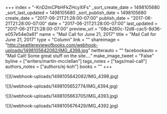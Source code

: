 +++
index = "-KnD2mCPbHFkZHcyXlFs"
_sort_create_date = 1498105680
_sort_last_updated = 1498105680
_sort_publish_date = 1498105680
create_date = "2017-06-21T21:28:00-07:00"
publish_date = "2017-06-21T21:28:00-07:00"
date = "2017-06-21T21:28:00-07:00"
last_updated = "2017-06-21T21:28:00-07:00"
preview_url = "08c4260c-12d8-cac5-8d36-e057e54e0a61"
name = "Mail Call for June 21, 2017"
title = "Mail Call for June 21, 2017"
type = "Column"
link = ""
shareimage = "http://seattlereviewofbooks.com/webhook-uploads/1498105642082/IMG_4398.jpg"
twitterauto = ""
facebookauto = "Mail Call! Some great stuff on the site...."
make_image_tweet = "False"
byline = ["writers/martin-mcclellan"]
tags_notes = ["tags/mail-call"]
authors_notes = ["authors/ej-koh"]
books = ""
+++
<p class="image">![](/webhook-uploads/1498105642082/IMG_4398.jpg)</p>
<p class="image">![](/webhook-uploads/1498105652774/IMG_4394.jpg)</p>
<p class="image">![](/webhook-uploads/1498105663705/IMG_4393.jpg)</p>
<p class="image">![](/webhook-uploads/1498105676429/IMG_4392.jpg)</p>